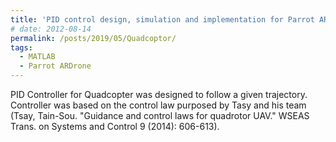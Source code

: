 ```yaml
---
title: 'PID control design, simulation and implementation for Parrot ARDrone'
# date: 2012-08-14
permalink: /posts/2019/05/Quadcoptor/
tags:
  - MATLAB
  - Parrot ARDrone
---
```


PID Controller for Quadcopter was designed to follow a given trajectory. Controller was based on the control law purposed by Tasy and his team (Tsay, Tain-Sou. "Guidance and control laws for quadrotor UAV." WSEAS Trans. on Systems and Control 9 (2014): 606-613). 